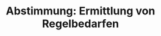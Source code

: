---
layout: abstimmung
title: "Abstimmung: Ermittlung von Regelbedarfen"
categories:
 - Soziales
 - Todo
tags:
 - Grundgesetze
 - Sozialhilfe
abstimmung:
 legislaturperiode: 18
 bundestagssitzung: 206
 abstimmung: 1
links:
 - title: https://www.bundestag.de/parlament/plenum/abstimmung/abstimmung?id=433
   url: https://www.bundestag.de/parlament/plenum/abstimmung/abstimmung?id=433
 - title: http://www.abgeordnetenwatch.de/ermittlung_von_regelbedarfen-1105-828.html
   url: http://www.abgeordnetenwatch.de/ermittlung_von_regelbedarfen-1105-828.html
data:
 - title: Abstimmungsergebnis 20161201_1-data.pdf
   url: /res/abstimmungsliste/20161201_1-data.pdf
 - title: Abstimmungsergebnis 20161201_1_xls-data.csv
   url: /res/abstimmungsliste/analyses/20161201_1_xls-data.csv
documents:
 - title: Drucksache 18/09984.pdf
   url: http://dip21.bundestag.de/dip21/btd/18/099/1809984.pdf
   local: /res/abstimmungsdaten/018-206-01/1809984.pdf
 - title: Drucksache 18/10349.pdf
   url: http://dip21.bundestag.de/dip21/btd/18/103/1810349.pdf
   local: /res/abstimmungsdaten/018-206-01/1810349.pdf
 - title: Drucksache 18/10519.pdf
   url: http://dip21.bundestag.de/dip21/btd/18/105/1810519.pdf
   local: /res/abstimmungsdaten/018-206-01/1810519.pdf
preview: |
     Deutscher Bundestag
    
     206. Sitzung des Deutschen Bundestages
     am Donnerstag, 1.Dezember 2016
    
     Endgültiges Ergebnis der Namentlichen Abstimmung Nr. 1
    
     Gesetzentwurf der Bundesregierung
     Entwurf eines Gesetzes zur Ermittlung von Regelbedarfen sowie zur Änderung des Zweiten
     und Zwölften Buches Sozialgesetzbuch
     - Drucksachen 18/9984, 18/10349 und 18/10519 -
    
     Abgegebene Stimmen insgesamt:
    
     542
    
     Nicht abgegebene Stimmen:
     Ja-Stimmen:
    
     87
     442
    
     Nein-Stimmen:
    
     99
    
     Enthaltungen:
    
     1
    
     Ungültige:
    
     0
    
     Berlin, den 01.12.2016
    
     Beginn: 18:10
     Ende: 18:12
---